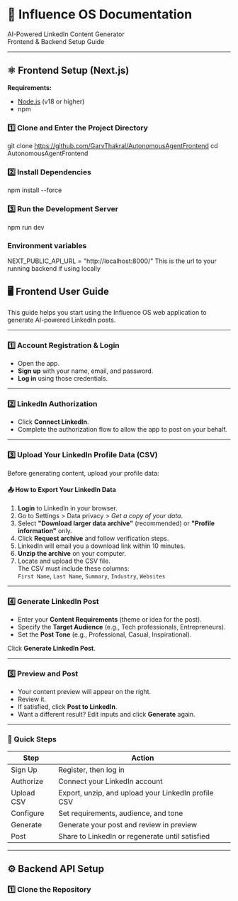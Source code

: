 # 🚀 Influence OS Documentation

AI-Powered LinkedIn Content Generator  
Frontend & Backend Setup Guide

---

## ⚛️ Frontend Setup (Next.js)

**Requirements:**  
- [Node.js](https://nodejs.org/) (v18 or higher)
- npm

### 1️⃣ Clone and Enter the Project Directory

git clone https://github.com/GarvThakral/AutonomousAgentFrontend
cd AutonomousAgentFrontend


### 2️⃣ Install Dependencies
npm install --force

### 3️⃣ Run the Development Server

npm run dev

### Environment variables
NEXT_PUBLIC_API_URL = "http://localhost:8000/"
This is the url to your running backend if using locally

## 🖥️ Frontend User Guide

This guide helps you start using the Influence OS web application to generate AI-powered LinkedIn posts.

---

### 1️⃣ Account Registration & Login

- Open the app.
- **Sign up** with your name, email, and password.
- **Log in** using those credentials.

---

### 2️⃣ LinkedIn Authorization

- Click **Connect LinkedIn**.
- Complete the authorization flow to allow the app to post on your behalf.

---

### 3️⃣ Upload Your LinkedIn Profile Data (CSV)

Before generating content, upload your profile data:

#### 📤 How to Export Your LinkedIn Data

1. **Login** to LinkedIn in your browser.
2. Go to Settings > Data privacy > *Get a copy of your data*.
3. Select **"Download larger data archive"** (recommended) or **"Profile information"** only.
4. Click **Request archive** and follow verification steps.
5. LinkedIn will email you a download link within 10 minutes.
6. **Unzip the archive** on your computer.
7. Locate and upload the CSV file.  
   The CSV must include these columns:  
   `First Name`, `Last Name`, `Summary`, `Industry`, `Websites`

---

### 4️⃣ Generate LinkedIn Post

- Enter your **Content Requirements** (theme or idea for the post).
- Specify the **Target Audience** (e.g., Tech professionals, Entrepreneurs).
- Set the **Post Tone** (e.g., Professional, Casual, Inspirational).

Click **Generate LinkedIn Post**.

---

### 5️⃣ Preview and Post

- Your content preview will appear on the right.
- Review it.
- If satisfied, click **Post to LinkedIn**.
- Want a different result? Edit inputs and click **Generate** again.

---

### 📝 Quick Steps

| Step         | Action                                                 |
|--------------|--------------------------------------------------------|
| Sign Up      | Register, then log in                                  |
| Authorize    | Connect your LinkedIn account                          |
| Upload CSV   | Export, unzip, and upload your LinkedIn profile CSV    |
| Configure    | Set requirements, audience, and tone                   |
| Generate     | Generate your post and review in preview                |
| Post         | Share to LinkedIn or regenerate until satisfied        |

---

## ⚙️ Backend API Setup

### 1️⃣ Clone the Repository

